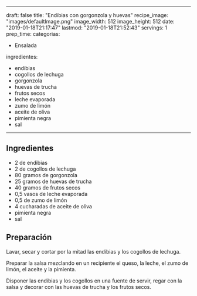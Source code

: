 
---
draft: false
title: "Endibias con gorgonzola y huevas"
recipe_image: "images/defaultImage.png"
image_width: 512
image_height: 512
date: "2019-01-18T21:17:47"
lastmod: "2019-01-18T21:52:43"
servings: 1
prep_time: 
categorias:
  - Ensalada

ingredientes:
  - endibias
  - cogollos de lechuga
  - gorgonzola
  - huevas de trucha
  - frutos secos
  - leche evaporada
  - zumo de limón
  - aceite de oliva
  - pimienta negra
  - sal
---

## Ingredientes
- 2  de endibias
- 2  de cogollos de lechuga
- 80 gramos de gorgonzola
- 25 gramos de huevas de trucha
- 40 gramos de frutos secos
- 0,5 vasos de leche evaporada
- 0,5  de zumo de limón
- 4 cucharadas de aceite de oliva
- pimienta negra
- sal

## Preparación
Lavar, secar y cortar por la mitad las endibias y los cogollos de lechuga.

Preparar la salsa mezclando en un recipiente el queso, la leche, el zumo de limón, el aceite y la pimienta.

Disponer las endibias y los cogollos en una fuente de servir, regar con la salsa y decorar con las huevas de trucha y los frutos secos.


